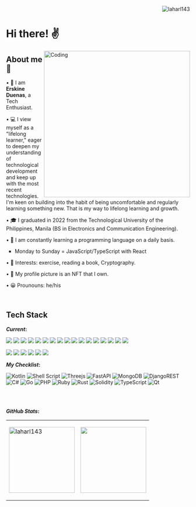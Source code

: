 <p align="right"> <img src="https://komarev.com/ghpvc/?username=laharl143&label=Profile%20views&color=0e75b6&style=flat" alt="laharl143" /> </p>
<h1 align="left">Hi there! ✌</h1>

<img align="right" alt="Coding" width="400" src="https://media1.giphy.com/media/5eLDrEaRGHegx2FeF2/giphy.gif?cid=ecf05e47wp91l6wds6rlx7p3674si5t3x4a1s3vo6j9nqnbe&rid=giphy.gif&ct=s">

<h2>About me 👦</h2>
<p>• 👀 I am <strong>Erskine Duenas</strong>, a Tech Enthusiast. </p>
<p>• 💻 I view myself as a "lifelong learner," eager to deepen my understanding of technological development and keep up with the most recent technologies. I'm keen on building into the habit of being uncomfortable and regularly learning something new. That is my way to lifelong learning and growth. </p>
<p>• 🎓 I graduated in 2022 from the Technological University of the Philippines, Manila (BS in Electronics and Communication Engineering).</p>
<p>• 🌱 I am constantly learning a programming language on a daily basis.</p>
<ul type="square">
<li>Monday to Sunday = JavaScript/TypeScript with React</li>
</ul>
<p>• 📌 Interests: exercise, reading a book, Cryptography.</p>
<!--<p>• 💼 As a freelancer, I'm currently working on a web3/blockchain company called DRDC(https://wearedrdc.io/). -->
<p>• 🐒 My profile picture is an NFT that I own.</p>
<p>• 😀 Prounouns: he/his</p>


<!----------------
laharl143/laharl143 is a ✨ special ✨ repository because its `README.md` (this file) appears on your GitHub profile.
You can click the Preview link to take a look at your changes..
-------------->
<br>
<h2>Tech Stack</h2>

<b>*Current*:</b> 

<p align="left">

<img src="https://img.shields.io/badge/java-%23ED8B00.svg?style=for-the-badge&logo=java&logoColor=white">
<img src="https://img.shields.io/badge/c++-%2300599C.svg?style=for-the-badge&logo=c%2B%2B&logoColor=white">
<img src="https://img.shields.io/badge/python-3670A0?style=for-the-badge&logo=python&logoColor=ffdd54"> 
<img src="https://img.shields.io/badge/javascript-%23323330.svg?style=for-the-badge&logo=javascript&logoColor=%23F7DF1E"> 
<img src="https://img.shields.io/badge/html5-%23E34F26.svg?style=for-the-badge&logo=html5&logoColor=white"> 
<img src="https://img.shields.io/badge/css3-%231572B6.svg?style=for-the-badge&logo=css3&logoColor=white">  
<img src="https://img.shields.io/badge/bootstrap-%23563D7C.svg?style=for-the-badge&logo=bootstrap&logoColor=white"> 
<img src="https://img.shields.io/badge/github-%23121011.svg?style=for-the-badge&logo=github&logoColor=white"> 
<img src="https://img.shields.io/badge/git-%23F05033.svg?style=for-the-badge&logo=git&logoColor=white"> 
<img src="https://img.shields.io/badge/gitlab-%23181717.svg?style=for-the-badge&logo=gitlab&logoColor=white"> 
<img src="https://img.shields.io/badge/mysql-%2300f.svg?style=for-the-badge&logo=mysql&logoColor=white"> 
<img src="https://img.shields.io/badge/OCTAVE-darkblue?style=for-the-badge&logo=octave&logoColor=fcd683"> 
<img src="https://img.shields.io/badge/Visual%20Studio%20Code-0078d7.svg?style=for-the-badge&logo=visual-studio-code&logoColor=white">
<img src="https://img.shields.io/badge/jquery-%230769AD.svg?style=for-the-badge&logo=jquery&logoColor=white">
<img src="https://img.shields.io/badge/node.js-6DA55F?style=for-the-badge&logo=node.js&logoColor=white">
<img src="https://img.shields.io/badge/express.js-%23404d59.svg?style=for-the-badge&logo=express&logoColor=%2361DAFB">
<img src="https://img.shields.io/badge/react-%2320232a.svg?style=for-the-badge&logo=react&logoColor=%2361DAFB">
</p>

<p align="left">
<img src="https://img.shields.io/badge/adobe-%23FF0000.svg?style=for-the-badge&logo=adobe&logoColor=white"> 
<img src="https://img.shields.io/badge/adobe%20photoshop-%2331A8FF.svg?style=for-the-badge&logo=adobe%20photoshop&logoColor=white"> 
<img src="https://img.shields.io/badge/Adobe%20After%20Effects-9999FF.svg?style=for-the-badge&logo=Adobe%20After%20Effects&logoColor=white"> 
<img src="https://img.shields.io/badge/adobe%20illustrator-%23FF9A00.svg?style=for-the-badge&logo=adobe%20illustrator&logoColor=white"> 
<img src="https://img.shields.io/badge/Adobe%20Lightroom-31A8FF.svg?style=for-the-badge&logo=Adobe%20Lightroom&logoColor=white"> 
<img src="https://img.shields.io/badge/Adobe%20Premiere%20Pro-9999FF.svg?style=for-the-badge&logo=Adobe%20Premiere%20Pro&logoColor=white"> 

</p>


<b>*My Checklist*:</b> 

<p align="left">

![Kotlin](https://img.shields.io/badge/kotlin-%237F52FF.svg?style=for-the-badge&logo=kotlin&logoColor=white)
![Shell Script](https://img.shields.io/badge/shell_script-%23121011.svg?style=for-the-badge&logo=gnu-bash&logoColor=white)
![Threejs](https://img.shields.io/badge/threejs-black?style=for-the-badge&logo=three.js&logoColor=white)
![FastAPI](https://img.shields.io/badge/FastAPI-005571?style=for-the-badge&logo=fastapi)
![MongoDB](https://img.shields.io/badge/MongoDB-%234ea94b.svg?style=for-the-badge&logo=mongodb&logoColor=white)
![DjangoREST](https://img.shields.io/badge/DJANGO-REST-ff1709?style=for-the-badge&logo=django&logoColor=white&color=ff1709&labelColor=gray)
![C#](https://img.shields.io/badge/c%23-%23239120.svg?style=for-the-badge&logo=c-sharp&logoColor=white)
![Go](https://img.shields.io/badge/go-%2300ADD8.svg?style=for-the-badge&logo=go&logoColor=white)
![PHP](https://img.shields.io/badge/php-%23777BB4.svg?style=for-the-badge&logo=php&logoColor=white)
![Ruby](https://img.shields.io/badge/ruby-%23CC342D.svg?style=for-the-badge&logo=ruby&logoColor=white)
![Rust](https://img.shields.io/badge/rust-%23000000.svg?style=for-the-badge&logo=rust&logoColor=white)
![Solidity](https://img.shields.io/badge/Solidity-%23363636.svg?style=for-the-badge&logo=solidity&logoColor=white)
![TypeScript](https://img.shields.io/badge/typescript-%23007ACC.svg?style=for-the-badge&logo=typescript&logoColor=white)
![Qt](https://img.shields.io/badge/Qt-%23217346.svg?style=for-the-badge&logo=Qt&logoColor=white)

</p>

<br>
<br>

<b>*GitHub Stats*:</b> 
  
  <b> </b> 
  
<p align="center">
<table>
<tr>

  <td>
  <p><img align="center" src="https://github-readme-streak-stats.herokuapp.com/?user=laharl143&&theme=tokyonight&hide_border=true" alt="laharl143" height="180rem"/></p>
  </td>
    
  <td> 
<a href="https://github.com/laharl143"><img align="center" src="https://github-readme-stats.vercel.app/api/top-langs/?username=laharl143&layout=compact&theme=tokyonight&hide_border=true" height="180rem"/></a>
  </td>
  
  
</tr>
</table>
</p>


<!--------------------

<td>
  <a href="https://github.com/laharl143">
  <img align="center" src="https://github-readme-stats.vercel.app/api?username=laharl143&show_icons=true&include_all_commits=true&theme=radical&hide_border=true" alt="laharl143's Github Stats" height="180rem" />
  </a>
  </td>

<p><img align="center" src="https://github-readme-streak-stats.herokuapp.com/?user=laharl143&&theme=radical" alt="laharl143" /></p>
<p>&nbsp;<img align="center" src="https://github-readme-stats.vercel.app/api?username=laharl143&show_icons=true&locale=en&theme=radical" alt="laharl143" /></p>


<p align="left"> <a href="https://github.com/ryo-ma/github-profile-trophy"><img src="https://github-profile-trophy.vercel.app/?username=laharl143" alt="laharl143" /></a> </p>

Erskine Duenas Vscode Extensions:
AREPL for python
Auto Close Tag
Auto Rename Tag
AutoDocstring - Python
Ayu
Better C++ Syntax
Bracket Colorizer
Brackets Dark - THEME (currently using)
C/C++
C/C++ Extension Pack
C/C++ Runner
C/C++ Themes
CMake
CMake Tools
Code Runner
Code Specc Checker
CodeLLDB
Colonize
Color Highlight
Debugger for Java
Doxygen Documentation Generator
EJS language support
ES7+ React/Redux/React-Native snippets
ESLint
Extension Pack for Java
file-icons
Github Pull Requests and Issues
IntelliCode
Intellicode API Usage examples
Jinja
Live Server
Material Icon Theme
Prettier - Code formatter
Smart Column Indenter
stylelint-plus
Toggle Column Selection

Erskine Duenas Commonly Used setting configuration:
Autosave ✓
Files: Auto Save - afterDelay
Editor: Font Size - 20
Editor: Font Family - Consolas, 'Courier New', monospace
Editor: Tab Size - 4
Editor: Render Whitespace - selection



-------------------->
